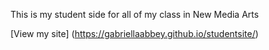 
This is my student side for all of my class in New Media Arts

[View my site] (https://gabriellaabbey.github.io/studentsite/)